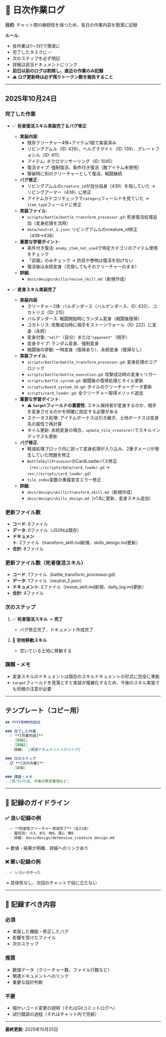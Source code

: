 # 📅 日次作業ログ

**目的**: チャット間の継続性を保つため、各日の作業内容を簡潔に記録

**ルール**: 
- 各作業は1〜3行で簡潔に
- 完了したタスクに ✅
- 次のステップを必ず明記
- 詳細は該当ドキュメントにリンク
- **前日以前のログは削除し、直近の作業のみ記録**
- **⚠️ ログ更新時は必ず残りトークン数を報告すること**

---

## 2025年10月24日

### 完了した作業

- ✅ **死者復活スキル実装完了＆バグ修正**
  - **実装内容**:
	- 既存クリーチャー4体+アイテム1個で実装済み
	- リビングアムル（ID: 439）、ヘルグラマイト（ID: 139）、グレートフォシル（ID: 411）
	- アイテム: ネクロマンサーリング（ID: 1045）
	- 復活タイプ: 強制復活、条件付き復活（敵アイテム未使用）
	- 撃破時に別のクリーチャーとして復活、戦闘継続
  - **バグ修正**:
	- リビングアムルの`creature_id`が自分自身（439）を指していた → リビングアーマー（438）に修正
	- アイテムカテゴリチェックで`category`フィールドを見ていた → `item_type`フィールドに修正
  - **実装ファイル**:
	- `scripts/battle/battle_transform_processor.gd`: 死者復活処理追加（変身処理を流用）
	- `data/neutral_2.json`: リビングアムルのcreature_id修正（439→438）
  - **重要な学習ポイント**:
	- 条件付き復活: `enemy_item_not_used`で特定カテゴリのアイテム使用をチェック
	- 「武器」のみチェック → 防具や巻物は復活を妨げない
	- 復活後は永続変身（交換してもそのクリーチャーのまま）
  - **詳細**: 
	- `docs/design/skills/revive_skill.md`（新規作成）

- ✅ **変身スキル実装完了**
  - **実装内容**:
	- クリーチャー2体: バルダンダース（ハルゲンダース、ID: 432）、コカトリス（ID: 215）
	- バルダンダース: 戦闘開始時にランダム変身（戦闘後復帰）
	- コカトリス: 攻撃成功時に相手をストーンウォール（ID: 222）に変身（永続）
	- 変身対象: `"self"`（自分）または`"opponent"`（相手）
	- 変身タイプ: ランダム変身、強制変身
	- 戦闘後の挙動: 一時変身（復帰あり）、永続変身（復帰なし）
  - **実装ファイル**:
	- `scripts/battle/battle_transform_processor.gd`: 変身処理のコアロジック
	- `scripts/battle/battle_execution.gd`: 攻撃成功時の変身トリガー
	- `scripts/battle_system.gd`: 戦闘後の復帰処理とタイル更新
	- `scripts/board_system_3d.gd`: タイルのクリーチャーデータ更新
	- `scripts/card_loader.gd`: 全クリーチャー取得メソッド追加
  - **重要な学習ポイント**:
	- ⚠️ **`target`フィールドの重要性**: スキル保持者が変身するのか、相手を変身させるのかを明確に指定する必要がある
	- ステータス処理: アイテムボーナスは引き継ぎ、土地ボーナスは変身先の属性で再計算
	- タイル更新: 永続変身の場合、`update_tile_creature()`でスキルインデックスも更新
  - **バグ修正**:
	- 軽減処理ブロック内に誤って変身処理が入り込み、2重ダメージが発生していた問題を修正
	- `BattleSkillProcessor`のCardLoaderパス修正（`res://scripts/data/card_loader.gd` → `res://scripts/card_loader.gd`）
	- `tile_index`変数の重複宣言エラー修正
  - **詳細**: 
	- `docs/design/skills/transform_skill.md`（新規作成）
	- `docs/design/skills_design.md`（v1.8に更新、変身スキル追加）

### 更新ファイル数
- **コード**: 6ファイル
- **データ**: 0ファイル（JSONは既存）
- **ドキュメント**: 2ファイル（transform_skill.md新規、skills_design.md更新）
- **合計**: 8ファイル

### 更新ファイル数（死者復活スキル）
- **コード**: 1ファイル（battle_transform_processor.gd）
- **データ**: 1ファイル（neutral_2.json）
- **ドキュメント**: 2ファイル（revive_skill.md新規、daily_log.md更新）
- **合計**: 4ファイル

### 次のステップ
1. ✅ **死者復活スキル** → **完了**
   - バグ修正完了、ドキュメント作成完了

2. 🔲 **空地移動スキル**
   - 空いている土地に移動する

### 課題・メモ
- 変身スキルのドキュメントは既存のスキルドキュメントの形式に完全に準拠
- `target`フィールドを見落とすと実装が複雑化するため、今後のスキル実装でも同様の注意が必要

---

## テンプレート（コピー用）

```markdown
## YYYY年MM月DD日

### 完了した作業
- ✅ **[作業内容]**
  - [詳細1]
  - [詳細2]
  - 詳細: `[関連ドキュメントへのリンク]`

### 次のステップ
- 📋 **[次の作業]**
  - [詳細]

### 課題・メモ
- [気づいた点、今後の懸念事項など]
```

---

## 📝 記録のガイドライン

### ✅ 良い記録の例
```markdown
- ✅ **防御型クリーチャー実装完了**（全21体）
  - 属性別: 火3、水5、地6、風1、無6
  - 詳細: docs/design/defensive_creature_design.md
```
→ 数値・結果が明確、詳細へのリンクあり

### ❌ 悪い記録の例
```markdown
- ✅ いろいろやった
```
→ 具体性なし、次回のチャットで役に立たない

---

## 🎯 記録すべき内容

### 必須
- 実装した機能・修正したバグ
- 影響を受けたファイル
- 次のステップ

### 推奨
- 数値データ（クリーチャー数、ファイル行数など）
- 関連ドキュメントへのリンク
- 重要な設計判断

### 不要
- 細かいコード変更の説明（それはGitコミットログへ）
- 試行錯誤の過程（それはチャット内で完結）

---

**最終更新**: 2025年10月25日
